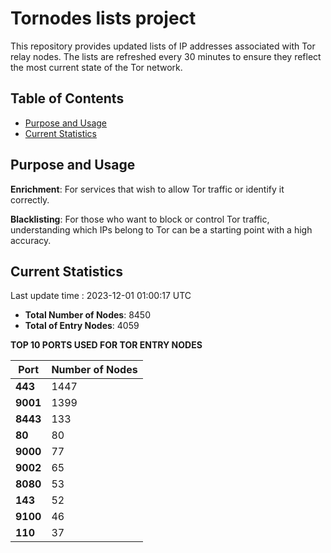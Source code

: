# Tornodes lists project

This repository provides updated lists of IP addresses associated with Tor relay nodes. The lists are refreshed every 30 minutes to ensure they reflect the most current state of the Tor network.

## Table of Contents

- [Purpose and Usage](#purpose-and-usage)
- [Current Statistics](#current-statistics)


## Purpose and Usage

**Enrichment**: For services that wish to allow Tor traffic or identify it correctly.

**Blacklisting**: For those who want to block or control Tor traffic, understanding which IPs belong to Tor can be a starting point with a high accuracy.

## Current Statistics

Last update time : 2023-12-01 01:00:17 UTC

- **Total Number of Nodes**: 8450
- **Total of Entry Nodes**: 4059

**TOP 10 PORTS USED FOR TOR ENTRY NODES**

| **Port** | **Number of Nodes** |
|------|-----------------|
| **443**   | 1447  |
| **9001**   | 1399  |
| **8443**   | 133  |
| **80**   | 80  |
| **9000**   | 77  |
| **9002**   | 65  |
| **8080**   | 53  |
| **143**   | 52  |
| **9100**   | 46  |
| **110**   | 37  |

